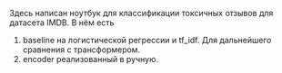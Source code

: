 Здесь написан ноутбук для классификации токсичных отзывов для датасета IMDB. 
В нём есть
1) baseline на логистической регрессии и tf_idf. Для дальнейшего сравнения с трансформером.
2) encoder реализованный в ручную.
